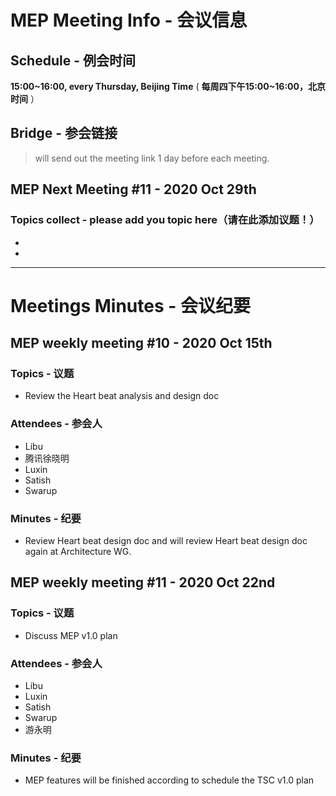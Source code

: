 # MEP Meeting Info - 会议信息

## Schedule - 例会时间
 **15:00~16:00, every Thursday, Beijing Time** 
( **每周四下午15:00~16:00，北京时间** ）

## Bridge - 参会链接
> will send out the meeting link 1 day before each meeting.


## MEP Next Meeting #11 - 2020 Oct 29th

### Topics collect - please add you topic here（请在此添加议题！）
- 
-

---

# Meetings Minutes - 会议纪要

## MEP weekly meeting #10 - 2020 Oct 15th

### Topics - 议题
- Review the Heart beat analysis and design doc

### Attendees - 参会人
- Libu
- 腾讯徐晓明
- Luxin
- Satish
- Swarup

### Minutes - 纪要
- Review Heart beat design doc and will review Heart beat design doc again at Architecture WG.

## MEP weekly meeting #11 - 2020 Oct 22nd

### Topics - 议题
- Discuss MEP v1.0 plan

### Attendees - 参会人
- Libu
- Luxin
- Satish
- Swarup
- 游永明

### Minutes - 纪要
- MEP features will be finished according to schedule the TSC v1.0 plan 

